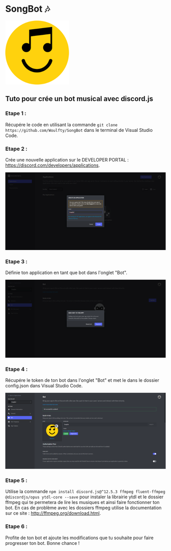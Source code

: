 # SongBot 🎶

<img style="height:200px; with:200px;" src="IMG/songbot.png">

## Tuto pour crée un bot musical avec discord.js

### Etape 1 :
Récupére le code en utilisant la commande ```git clone https://github.com/Woulfty/SongBot``` dans le terminal de Visual Studio Code.

### Etape 2 :
Crée une nouvelle application sur le DEVELOPER PORTAL : https://discord.com/developers/applications.

<img src="IMG/etape1.png">


### Etape 3 :
Définie ton application en tant que bot dans l'onglet "Bot".

<img src="IMG/etape2.png">


### Etape 4 :
Récupére le token de ton bot dans l'onglet "Bot" et met le dans le dossier config.json dans Visual Studio Code.

<img src="IMG/etape3.png">


### Etape 5 :
Utilise la commande ```npm install discord.js@^12.5.3 ffmpeg fluent-ffmpeg @discordjs/opus ytdl-core --save``` pour instaler la librairie ytdl et le dossier ffmpeg qui te permetera de lire les musiques et ainsi faire fonctionner ton bot.
En cas de problème avec les dossiers ffmpeg utilise la documentation sur ce site : http://ffmpeg.org/download.html.

### Etape 6 :
Profite de ton bot et ajoute les modifications que tu souhaite pour faire progresser ton bot. Bonne chance !
